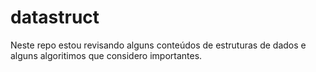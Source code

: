 # datastruct

Neste repo estou revisando alguns conteúdos de estruturas de dados e alguns algoritimos que considero importantes.


